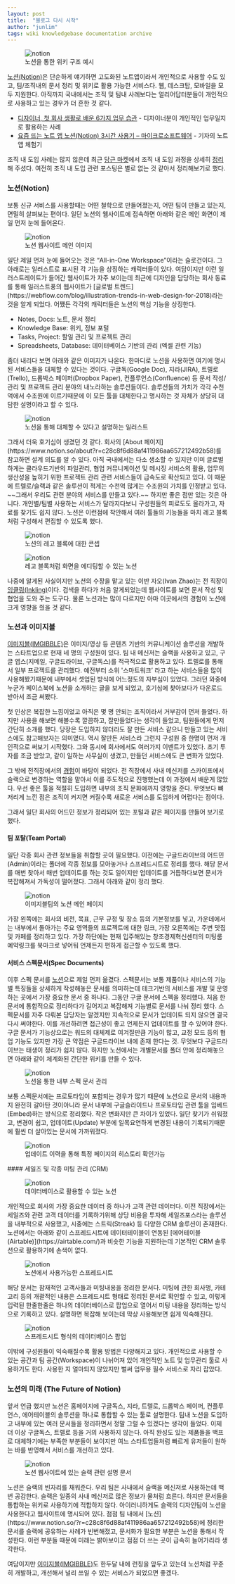 ```yaml
---
layout: post
title:  "블로그 다시 시작"
author: "junlim"
tags: wiki knowledgebase documentation archive
---
```


<figure>
  <img data-action="zoom" src='{{ "/images/notion-use-case-screenshot-wiki.gif" | relative_url }}' alt='notion'>
  <figcaption>노션을 통한 위키 구조 예시</figcaption>
</figure>

[노션(Notion)](https://www.notion.so/?r=c28c8f6d88af411986aa657212492b58)은 단순하게 얘기하면 고도화된 노트앱이라서 개인적으로 사용할 수도 있고, 팀/조직내의 문서 정리 및 위키로 활용 가능한 서비스다. 웹, 데스크탑, 모바일을 모두 지원한다. 아직까지 국내에서는 조직 및 팀내 사례보다는 얼리어답터분들이 개인적으로 사용하고 있는 경우가 더 흔한 것 같다.

- [디자이너, 첫 회사 생활로 배운 6가지 업무 습관](https://brunch.co.kr/@andsalt/17) - 디자이너분이 개인적인 업무일지로 활용하는 사례
- [요즘 뜨는 노트 앱 노션(Notion) 3시간 사용기 – 마이크로소프트웨어](https://www.imaso.co.kr/archives/3810) - 기자의 노트앱 체험기

조직 내 도입 사례는 많지 않은데 최근 [당근 마켓](https://www.daangn.com/)에서 조직 내 도입 과정을 상세히 [정리](https://medium.com/daangn/스타트업-더-좋은-문서도구가-필요해요-notion을-만나다-ff4f7e0414f)해 주셨다. 여전히 조직 내 도입 관련 포스팅은 별로 없는 것 같아서 정리해보기로 했다.

### 노션(Notion)
보통 신규 서비스를 사용할때는 어떤 철학으로 만들어졌는지, 어떤 팀이 만들고 있는지, 면밀히 살펴보는 편이다. 일단 노션의 웹사이트에 접속하면 아래와 같은 메인 화면이 제일 먼저 눈에 들어온다.

<figure>
  <img data-action="zoom" src='{{ "/images/notion-front-page-hero.png" | relative_url }}' alt='notion'>
  <figcaption>노션 웹사이트 메인 이미지</figcaption>
</figure>
일단 제일 먼저 눈에 들어오는 것은 “All-in-One Workspace”이라는 슬로건이다. 그 아래로는 일러스트로 표시된 각 기능을 상징하는 캐릭터들이 있다. 여담이지만 이런 일러스트레이트가 들어간 웹사이트가 자주 보이는데 최근에 디자인을 담당하는 회사 동료를 통해 일러스트풍의 웹사이트가 [글로벌 트렌드](https://webflow.com/blog/illustration-trends-in-web-design-for-2018)라는 것을 알게 되었다.  어쨌든 각각의 캐릭터들은 노션의 핵심 기능을 상징한다.

- Notes, Docs: 노트, 문서 정리
- Knowledge Base: 위키, 정보 포털
- Tasks, Project: 할일 관리 및 프로젝트 관리
- Spreadsheets, Database: 데이터베이스 기반의 관리 (엑셀 관련 기능)

좀더 내리다 보면 아래와 같은 이미지가 나온다. 한마디로 노션을 사용하면 여기에 명시된 서비스들을 대체할 수 있다는 것이다. 구글독(Google Doc), 지라(JIRA), 트렐로(Trello), 드롭박스 페이퍼(Dropbox Paper), 컨플루언스(Confluence) 등 문서 작성/관리 및 프로젝트 관리 분야의 내노라하는 솔루션들이다. 솔루션들의 가치가 각각 수천억에서 수조원에 이르기때문에 이 모든 툴을 대체한다고 명시하는 것 자체가 상당히 대담한 설명이라고 할 수 있다.
<figure>
  <img data-action="zoom" src='{{ "/images/notion_replace_tools.png" | relative_url }}' alt='notion'>
  <figcaption>노션을 통해 대체할 수 있다고 설명하는 일러스트</figcaption>
</figure>
그래서 더욱 호기심이 생겼던 것 같다. 회사의 [About 페이지](https://www.notion.so/about?r=c28c8f6d88af411986aa657212492b58)를 참고하면 설계 의도를 알 수 있다. 아직 국내에서는 다소 생소할 수 있지만 이미 글로벌하게는 클라우드기반의 파일관리, 협업 커뮤니케이션 및 메시징 서비스의 활용, 업무의 생산성을 높히기 위한 프로젝트 관리 관련 서비스들이 급속도로 확산되고 있다. 이 때문에 트렐로/슬랙과 같은 솔루션이 적게는 수천억 많게는 수조원의 가치를 인정받고 있다. ~~그래서 우리도 관련 분야의 서비스를 만들고 있다.~~ 하지만 좋은 점만 있는 것은 아니다. 개인별/팀별 사용하는 서비스가 달라지다보니 구성원들의 피로도도 올라가고, 자료를 찾기도 쉽지 않다. 노션은 이런점에 착안해서 여러 툴들의 기능들을 마치 레고 블록처럼 구성해서 편집할 수 있도록 했다.
<figure>
  <img data-action="zoom" src='{{ "/images/notion_lego_blocks.png" | relative_url }}' alt='notion'>
  <figcaption>노션의 레고 블록에 대한 콘셉</figcaption>
</figure>

<figure>
  <img data-action="zoom" src='{{ "/images/notion_lego_blocks.gif" | relative_url }}' alt='notion'>
  <figcaption>레고 블록처럼 화면을 에디팅할 수 있는 노션</figcaption>
</figure>

나중에 알게된 사실이지만 노션의 수장을 맡고 있는 이반 자오(Ivan Zhao)는 전 직장이 [잉클링(Inkling)](https://www.inkling.com)이다. 검색을 하다가 처음 알게되었는데 웹사이트를 보면 문서 작성 및 협업을 도와 주는 도구다. 물론 노션과는 많이 다르지만 아마 이곳에서의 경험이 노션에 크게 영향을 줬을 것 같다.

### 노션과 이미지블
[이미지블(IMGIBBLE)](https://www.imgibble.com/?utm_source=Blog&utm_medium=Jun&utm_campaign=Post)은 이미지/영상 등 콘텐츠 기반의 커뮤니케이션 솔루션을 개발하는 스타트업으로 현재 네 명의 구성원이 있다. 팀 내 메신저는 슬랙을 사용하고 있고, 구글 앱스(지메일, 구글드라이브, 구글독스)를 적극적으로 활용하고 있다. 트렐로를 통해서 일부 프로젝트를 관리했다. 예전부터 소위 '스마트워크’ 라고 하는 서비스들을 많이 사용해봤기때문에 내부에서 셋업된 방식에 어느정도의 자부심이 있었다.  그러던 와중에 누군가 페이스북에 노션을 소개하는 글을 보게 되었고, 호기심에 찾아보다가 다운로드 받아서 조금 써봤다.

첫 인상은 복잡한 느낌이었고 아직은 몇 명 안되는 조직이라서 거부감이 먼저 들었다. 하지만 사용을 해보면 해볼수록 깔끔하고, 잘만들었다는 생각이 들었고, 팀원들에게 먼저 간단히 소개를 했다. 당장은 도입하지 않더라도 잘 만든 서비스 같으니 만들고 있는 서비스에도 참고해보자는 의미였다. 역시 잘만든 서비스라 그런지 구성원 중 한명이 먼저 개인적으로 써보기 시작했다. 그와 동시에 회사에서도 여러가지 이벤트가 있었다. 초기 투자를 조금 받았고, 같이 일하는 사무실이 생겼고, 만들던 서비스에도 큰 변화가 있었다.

그 밖에 전직장에서의 [경험](https://hyungyunlim.github.io/2017-06-20/how-to-adopt-slack)이 바탕이 되었다. 전 직장에서 사내 메신저를 스카이프에서 슬랙으로 변경하는 역할을 맡아서 이를 주도적으로 진행했는데 이 과정에서 배운게 많았다. 우선 좋은 툴을 적절히 도입하면 내부의 조직 문화에까지 영향을 준다.  무엇보다 뼈저리게 느낀 점은 조직이 커지면 커질수록 새로운 서비스를 도입하게 어렵다는 점이다.

그래서 일단 회사의 어드민 정보가 정리되어 있는 포털과 같은 페이지를 만들어 보기로 했다.

#### 팀 포탈(Team Portal)
일단 각종 회사 관련 정보들을 취합할 곳이 필요했다. 이전에는 구글드라이브의 어드민(Admin)이라는 폴더에 각종 정보를 모아놓거나 스프레드시트로 정리를 했다. 해당 문서를 매번 찾아서 매번 업데이트를 하는 것도 일이지만 업데이트를 거듭하다보면 문서가 복잡해져서 가독성이 떨어졌다. 그래서 아래와 같이 정리 했다.
<figure>
  <img data-action="zoom" src='{{ "/images/notion_portal.png" | relative_url }}' alt='notion'>
  <figcaption>이미지블팀의 노션 메인 페이지</figcaption>
</figure>
가장 왼쪽에는 회사의 비전, 목표, 근무 규정 및 장소 등의 기본정보를 넣고, 가운데에서는 내부에서 돌아가는 주요 영역들의 프로젝트에 대한 링크, 가장 오른쪽에는 주변 맛집 및 카페를 정리하고 있다. 가장 하단에는 현재 입주해있는 창조경제혁신센터의 미팅룸 예약링크를 북마크로 넣어둬 언제든지 편하게 접근할 수 있도록 했다.

#### 서비스 스펙문서(Spec Documents)
이후 스펙 문서를 [노션](https://www.notion.so/?r=c28c8f6d88af411986aa657212492b58)으로 제일 먼저 옮겼다. 스펙문서는 보통 제품이나 서비스의 기능별 특징들을 상세하게 작성해놓은 문서를 의미하는데 테크기반의 서비스를 개발 및 운영하는 곳에서 가장 중요한 문서 중 하나다. 그동안 구글 문서에 스펙을 정리했다. 처음 한 문서에 통합적으로 정리하다가 길어지고 복잡해져 기능별로 문서를 나눠 정리 했다. 스펙문서를 자주 다뤄본 담당자는 알겠지만 지속적으로 문서가 업데이트 되지 않으면 결국 다시 써야한다. 이를 개선하려면 접근성이 좋고 언제든지 업데이트를 할 수 있어야 한다. 구글 문서가 기능상으로는 워드의 대체제로 여겨질만큼 기능이 많고, 교정 모드 등의 협업 기능도 있지만 가장 큰 약점은 구글드라이브 내에 존재 한다는 것. 무엇보다 구글드라이브는 태생이 정리가 쉽지 않다. 하지만 노션에서는 개별문서를 폴더 안에 정리해놓으면 아래와 같이 체계화된 간단한 위키를 만들 수 있다.
<figure>
  <img data-action="zoom" src='{{ "/images/notion_spec.png" | relative_url }}' alt='notion'>
  <figcaption>노션을 통한 내부 스펙 문서 관리</figcaption>
</figure>
보통 스펙문서에는 프로토타입이 포함되는 경우가 많기 때문에 노션으로 문서의 내용까지 완전히 갈아탄 것이아니라 문서 내부에 구글슬라이드나 프로토타입 관련 툴을 임베드(Embed)하는 방식으로 정리했다. 작은 변화지만 큰 차이가 있었다. 일단 찾기가 쉬워졌고, 변경이 쉽고, 업데이트(Update) 부분에 일목요연하게 변경된 내용이 기록되기때문에 훨씬 더 살아있는 문서에 가까워졌다.
<figure>
  <img data-action="zoom" src='{{ "/images/notion_update.png" | relative_url }}' alt='notion'>
  <figcaption>업데이트 이력을 통해 특정 페이지의 히스토리 확인가능</figcaption>
</figure>
#### 세일즈 및 각종 미팅 관리 (CRM)
<figure>
  <img data-action="zoom" src='{{ "/images/notion-use-case-screenshot-database.gif" | relative_url }}' alt='notion'>
  <figcaption>데이터베이스로 활용할 수 있는 노션</figcaption>
</figure>
개인적으로 회사의 가장 중요한 데이터 중 하나가 고객 관련 데이터다. 이전 직장에서는 세일즈와 관련 고객 데이터를 기록하기위해 상당 비용을 투자해 세일즈포스라는 솔루션을 내부적으로 사용했고, 시중에는 스트릭(Streak) 등 다양한 CRM 솔루션이 존재한다. 노션에서는 아래와 같이 스프레드시트에 데이터테이블이 연동된 [에어테이블(Airtable)](https://airtable.com/)과 비슷한 기능을 지원하는데 기본적인 CRM 솔루션으로 활용하기에 손색이 없다.
<figure>
  <img data-action="zoom" src='{{ "/images/notion_crm.png" | relative_url }}' alt='notion'>
  <figcaption>노션에서 사용가능한 스프레드시트</figcaption>
</figure>
해당 문서는 잠재적인 고객사들과 미팅내용을 정리한 문서다. 미팅에 관한 회사명, 카테고리 등의 개괄적인 내용은 스프레드시트 형태로 정리된 문서로 확인할 수 있고, 이렇게 입력된 한줄한줄은 하나의 데이터베이스로 팝업으로 열어서 미팅 내용을 정리하는 방식으로 기록하고 있다. 설명하면 복잡해 보이는데 막상 사용해보면 쉽게 익숙해진다.
<figure>
  <img data-action="zoom" src='{{ "/images/notion_crm_popup.png" | relative_url }}' alt='notion'>
  <figcaption>스프레드시트 형식의 데이터베이스 팝업</figcaption>
</figure>
이밖에 구성원들이 익숙해질수록 활용 방법은 다양해지고 있다. 개인적으로 사용할 수 있는 공간과 팀 공간(Workspace)이 나뉘어져 있어 개인적인 노트 및 업무관리 툴로 사용하기도 한다. 사용한 지 얼마되지 않았지만 벌써 업무용 필수 서비스로 자리 잡았다.

### 노션의 미래 (The Future of Notion)
앞서 언급 했지만 노션은 홈페이지에 구글독스, 지라, 트렐로, 드롭박스 페이퍼, 컨플루언스, 에어테이블의 솔루션을 하나로 통합할 수 있는 툴로 설명한다. 팀내 노션을 도입하고 내부에 있는 여러 문서들을 정리하면서 정말 그럴 수 있겠다는 생각이 들었다. 이제 더 이상 구글독스, 트렐로 등을 거의 사용하지 않는다. 아직 완성도 있는 제품들을 백프로 대체하기에는 부족한 부분들이 보이지만 여느 스타트업들처럼 빠르게 유저들이 원하는 바를 반영해서 서비스를 개선하고 있다.
<figure>
  <img data-action="zoom" src='{{ "/images/notion_slack.png" | relative_url }}' alt='notion'>
  <figcaption>노션 웹사이트에 있는 슬랙 관련 설명 문서</figcaption>
</figure>
노션은 슬랙의 빈자리를 채워준다. 우리 팀은 사내에서 슬랙을 메신저로 사용하는데 백번 공감한다. 슬랙은 일종의 사내 메신저로 많은 정보가 물처럼 흐른다. 하지만 문서들을 통합하는 위키로 사용하기에 적합하지 않다. 아이러니하게도 슬랙의 디자인팀이 노션을 사용한다고 웹사이트에 명시되어 있다. 점점 팀 내에서 [노션](https://www.notion.so/?r=c28c8f6d88af411986aa657212492b58)에 정리한 문서를 슬랙에 공유하는 사례가 빈번해졌고, 문서화가 필요한 부분은 노션을 통해서 작성한다. 이런 부분들 때문에 미래는 밝아보이고 점점 더 쓰는 곳이 급속히 늘어가리라 생각한다.

여담이지만 [이미지블(IMGIBBLE)](https://www.imgibble.com/?utm_source=Blog&utm_medium=Jun&utm_campaign=Post)도 한두달 내에 런칭을 앞두고 있는데 노션처럼 꾸준히 개발하고, 개선해서 널리 쓰일 수 있는 서비스가 되었으면 좋겠다.
